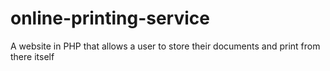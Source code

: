 # online-printing-service
A website in PHP that allows a user to store their documents and print from there itself

